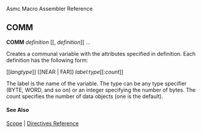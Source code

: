 Asmc Macro Assembler Reference

## COMM

**COMM** _definition_ [[, _definition_]] ...

Creates a communal variable with the attributes specified in definition. Each definition has the following form:

[[_langtype_]] [[NEAR | FAR]] _label:type_[[:_count_]]

The label is the name of the variable. The type can be any type specifier (BYTE, WORD, and so on) or an integer specifying the number of bytes. The count specifies the number of data objects (one is the default).

#### See Also

[Scope](scope.md) | [Directives Reference](readme.md)
